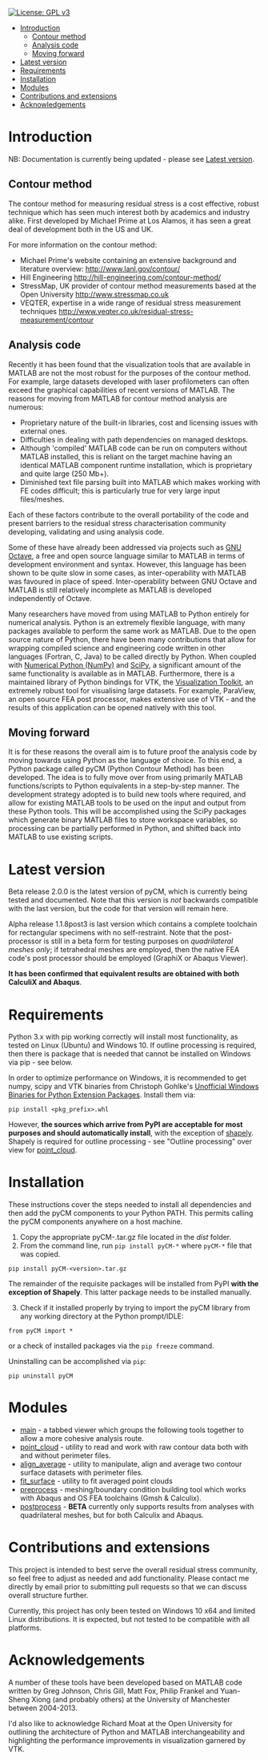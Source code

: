 [![License: GPL v3](https://img.shields.io/badge/License-GPL%20v3-blue.svg)](http://www.gnu.org/licenses/gpl-3.0) 

- [Introduction](#introduction)
  * [Contour method](#contour-method)
  * [Analysis code](#analysis-code)
  * [Moving forward](#moving-forward)
- [Latest version](#latest-version)
- [Requirements](#requirements)
- [Installation](#installation)
- [Modules](#modules)
- [Contributions and extensions](#contributions-and-extensions)
- [Acknowledgements](#acknowledgements)

# Introduction
NB: Documentation is currently being updated - please see [Latest version](#latest-version).
## Contour method
The contour method for measuring residual stress is a cost effective, robust technique which has seen much interest both by academics and industry alike. First developed by Michael Prime at Los Alamos, it has seen a great deal of development both in the US and UK.

For more information on the contour method:
* Michael Prime's website containing an extensive background and literature overview: http://www.lanl.gov/contour/
* Hill Engineering http://hill-engineering.com/contour-method/
* StressMap, UK provider of contour method measurements based at the Open University http://www.stressmap.co.uk
* VEQTER, expertise in a wide range of residual stress measurement techniques http://www.veqter.co.uk/residual-stress-measurement/contour

## Analysis code
Recently it has been found that the visualization tools that are available in MATLAB are not the most robust for the purposes of the contour method. For example, large datasets developed with laser profilometers can often exceed the graphical capabilities of recent versions of MATLAB. The reasons for moving from MATLAB for contour method analysis are numerous:

* Proprietary nature of the built-in libraries, cost and licensing issues with external ones.
* Difficulties in dealing with path dependencies on managed desktops.
* Although 'compiled' MATLAB code can be run on computers without MATLAB installed, this is reliant on the target machine having an identical MATLAB component runtime installation, which is proprietary and quite large (250 Mb+).
* Diminished text file parsing built into MATLAB which makes working with FE codes difficult; this is particularly true for very large input files/meshes.

Each of these factors contribute to the overall portability of the code and present barriers to the residual stress characterisation community developing, validating and using analysis code.

Some of these have already been addressed via projects such as [GNU Octave](https://www.gnu.org/software/octave/), a free and open source language similar to MATLAB in terms of development environment and syntax. However, this language has been shown to be quite slow in some cases, as inter-operability with MATLAB was favoured in place of speed. Inter-operability between GNU Octave and MATLAB is still relatively incomplete as MATLAB is developed independently of Octave.

Many researchers have moved from using MATLAB to Python entirely for numerical analysis. Python is an extremely flexible language, with many packages available to perform the same work as MATLAB. Due to the open source nature of Python, there have been many contributions that allow for wrapping compiled science and engineering code written in other languages (Fortran, C, Java) to be called directly by Python. When coupled with [Numerical Python (NumPy)](http://www.numpy.org/)  and [SciPy](http://www.vtk.org/overview/), a significant amount of the same functionality is available as in MATLAB. Furthermore, there is a maintained library of Python bindings for VTK, the [Visualization Toolkit](http://www.scipy.org/), an extremely robust tool for visualising large datasets. For example, ParaView, an open source FEA post processor, makes extensive use of VTK - and the results of this application can be opened natively with this tool.

## Moving forward
It is for these reasons the overall aim is to future proof the analysis code by moving towards using Python as the language of choice. To this end, a Python package called pyCM (Python Contour Method) has been developed. The idea is to fully move over from using primarily MATLAB functions/scripts to Python equivalents in a step-by-step manner. The development strategy adopted is to build new tools where required, and allow for existing MATLAB tools to be used on the input and output from these Python tools. This will be accomplished using the SciPy packages which generate binary MATLAB files to store workspace variables, so processing can be partially performed in Python, and shifted back into MATLAB to use existing scripts.

# Latest version
Beta release 2.0.0 is the latest version of pyCM, which is currently being tested and documented. Note that this version is *not* backwards compatible with the last version, but the code for that version will remain here.

Alpha release 1.1.8post3 is last version which contains a complete toolchain for rectangular specimens with no self-restraint. Note that the post-processor is still in a beta form for testing purposes on *quadrilateral meshes only*; if tetrahedral meshes are employed, then the native FEA code's post processor should be employed (GraphiX or Abaqus Viewer).

**It has been confirmed that equivalent results are obtained with both CalculiX and Abaqus**.

# Requirements
Python 3.x with pip working correctly will install most functionality, as tested on Linux (Ubuntu) and Windows 10. If outline processing is required, then there is package that is needed that cannot be installed on Windows via pip - see below.

In order to optimize performance on Windows, it is recommended to get numpy, scipy and VTK binaries from Christoph Gohlke's [Unofficial Windows Binaries for Python Extension Packages](http://www.lfd.uci.edu/~gohlke/pythonlibs/). Install them via:

~~~
pip install <pkg_prefix>.whl
~~~

However, **the sources which arrive from PyPI are acceptable for most purposes and should automatically install**, with the exception of [shapely](https://pypi.org/project/Shapely/). Shapely is required for outline processing - see "Outline processing" over view for [point_cloud](doc/point_cloudREADME.md#Outline-processing).



# Installation

These instructions cover the steps needed to install all dependencies and then add the pyCM components to your Python PATH. This permits calling the pyCM components anywhere on a host machine.

1. Copy the appropriate pyCM-<version>.tar.gz file located in the *dist* folder.
2. From the command line, run `pip install pyCM-*` where `pyCM-*` file that was copied.

~~~
pip install pyCM-<version>.tar.gz
~~~

The remainder of the requisite packages will be installed from PyPI **with the exception of Shapely**. This latter package needs to be installed manually.

3. Check if it installed properly by trying to import the pyCM library from any working directory at the Python prompt/IDLE:
~~~
from pyCM import *
~~~
or a check of installed packages via the `pip freeze` command.

Uninstalling can be accomplished via `pip`:
~~~
pip uninstall pyCM
~~~

# Modules

* [main](doc/mainREADME.md) - a tabbed viewer which groups the following tools together to allow a more cohesive analysis route.
* [point_cloud](doc/point_cloudREADME.md) - utility to read and work with raw contour data both with and without perimeter files.
* [align_average](doc/align_averageREADME.md) - utility to manipulate, align and average two contour surface datasets with perimeter files.
* [fit_surface](doc/fit_surfaceREADME.md) - utility to fit averaged point clouds
* [preprocess](doc/preprocessREADME.md) - meshing/boundary condition building tool which works with Abaqus and OS FEA toolchains (Gmsh & Calculix).
* [postprocess](doc/postprocessREADME.md) - **BETA** currently only supports results from analyses with quadrilateral meshes, but for both Calculix and Abaqus.

# Contributions and extensions
This project is intended to best serve the overall residual stress community, so feel free to adjust as needed and add functionality. Please contact me directly by email prior to submitting pull requests so that we can discuss overall structure further.

Currently, this project has only been tested on Windows 10 x64 and limited Linux distributions. It is expected, but not tested to be compatible with all platforms.

# Acknowledgements
A number of these tools have been developed based on MATLAB code written by Greg Johnson, Chris Gill, Matt Fox, Philip Frankel and Yuan-Sheng Xiong (and probably others) at the University of Manchester between 2004-2013.

I'd also like to acknowledge Richard Moat at the Open University for outlining the architecture of Python and MATLAB interchangeability and highlighting the performance improvements in visualization garnered by VTK.
